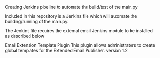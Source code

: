 Creating Jenkins pipeline to automate the build/test of the main.py

Included in this repository is a Jenkins file which will automate the building/running of the main.py.

The Jenkins file requires the external email Jenkins module to be installed as described below

Email Extension Template Plugin
This plugin allows administrators to create global templates for the Extended Email Publisher.   version 1.2	

